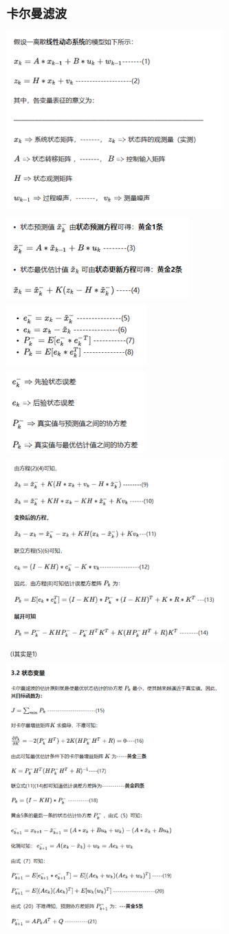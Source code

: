 # 卡尔曼滤波

![](../../images/2023-11-23-22-20-13-image.png)

![](../../images/2023-11-23-21-46-12-image.png)

![](../../images/2023-11-23-23-31-27-image.png)

![](../../images/2023-11-24-23-12-46-image.png)

![](../../images/2023-11-24-23-13-01-image.png)

（I其实是1）

![](../../images/2023-11-24-23-13-16-image.png)


